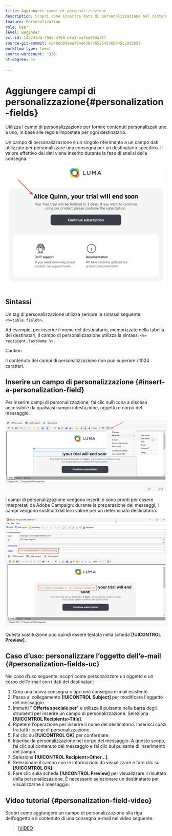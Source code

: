 ```yaml
---
title: Aggiungere campi di personalizzazione
description: Scopri come inserire dati di personalizzazione nel contenuto del messaggio
feature: Personalization
role: User
level: Beginner
exl-id: 14a741dd-794e-4760-bfa3-bafbe993a3f7
source-git-commit: c248dd899ea704e43873652545c6b945c2915b57
workflow-type: tm+mt
source-wordcount: '326'
ht-degree: 4%

---
```


# Aggiungere campi di personalizzazione{#personalization-fields}

Utilizza i campi di personalizzazione per fornire contenuti personalizzati uno a uno, in base alle regole impostate per ogni destinatario.

Un campo di personalizzazione è un singolo riferimento a un campo dati utilizzato per personalizzare una consegna per un destinatario specifico. Il valore effettivo dei dati viene inserito durante la fase di analisi della consegna.

![esempio di personalizzazione del messaggio](assets/perso-name-sample.png)

## Sintassi

Un tag di personalizzazione utilizza sempre la sintassi seguente: `<%=table.field%>`.

Ad esempio, per inserire il nome del destinatario, memorizzato nella tabella dei destinatari, il campo di personalizzazione utilizza la sintassi `<%= recipient.lastName %>`.

>[!CAUTION]
>
>Il contenuto dei campi di personalizzazione non può superare i 1024 caratteri.

## Inserire un campo di personalizzazione {#insert-a-personalization-field}

Per inserire campi di personalizzazione, fai clic sull’icona a discesa accessibile da qualsiasi campo intestazione, oggetto o corpo del messaggio.

![inserisci un campo di personalizzazione](assets/perso-field-insert.png)

I campi di personalizzazione vengono inseriti e sono pronti per essere interpretati da Adobe Campaign: durante la preparazione dei messaggi, i campi vengono sostituiti dal loro valore per un determinato destinatario.

![campi di personalizzazione in un messaggio e-mail](assets/perso-fields-in-msg.png)

Questa sostituzione può quindi essere testata nella scheda **[!UICONTROL Preview]**.

<!--Learn more about message preview in [this page]().-->

## Caso d’uso: personalizzare l’oggetto dell’e-mail {#personalization-fields-uc}

Nel caso d’uso seguente, scopri come personalizzare un oggetto e un corpo dell’e-mail con i dati dei destinatari:

1. Crea una nuova consegna o apri una consegna e-mail esistente.
1. Passa al collegamento **[!UICONTROL Subject]** per modificare l&#39;oggetto del messaggio.
1. Immetti &quot; **Offerta speciale per**&quot; e utilizza il pulsante nella barra degli strumenti per inserire un campo di personalizzazione. Seleziona **[!UICONTROL Recipients>Title]**.
1. Ripetere l&#39;operazione per inserire il nome del destinatario. Inserisci spazi tra tutti i campi di personalizzazione.
1. Fai clic su **[!UICONTROL OK]** per confermare.
1. Inserisci la personalizzazione nel corpo del messaggio. A questo scopo, fai clic sul contenuto del messaggio e fai clic sul pulsante di inserimento del campo.
1. Seleziona **[!UICONTROL Recipient>Other...]**.
1. Selezionare il campo con le informazioni da visualizzare e fare clic su **[!UICONTROL OK]**.
1. Fare clic sulla scheda **[!UICONTROL Preview]** per visualizzare il risultato della personalizzazione. È necessario selezionare un destinatario per visualizzarne il messaggio.



## Video tutorial {#personalization-field-video}

Scopri come aggiungere un campo di personalizzazione alla riga dell’oggetto e il contenuto di una consegna e-mail nel video seguente.

>[!VIDEO](https://video.tv.adobe.com/v/329894?quality=12&captions=ita)
